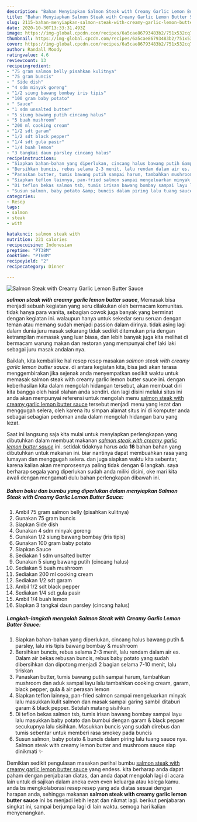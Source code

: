 ```yaml
---
description: "Bahan Menyiapkan Salmon Steak with Creamy Garlic Lemon Butter Sauce Lezat"
title: "Bahan Menyiapkan Salmon Steak with Creamy Garlic Lemon Butter Sauce Lezat"
slug: 2115-bahan-menyiapkan-salmon-steak-with-creamy-garlic-lemon-butter-sauce-lezat
date: 2020-10-30T13:33:31.493Z
image: https://img-global.cpcdn.com/recipes/6a5cae86793483b2/751x532cq70/salmon-steak-with-creamy-garlic-lemon-butter-sauce-foto-resep-utama.jpg
thumbnail: https://img-global.cpcdn.com/recipes/6a5cae86793483b2/751x532cq70/salmon-steak-with-creamy-garlic-lemon-butter-sauce-foto-resep-utama.jpg
cover: https://img-global.cpcdn.com/recipes/6a5cae86793483b2/751x532cq70/salmon-steak-with-creamy-garlic-lemon-butter-sauce-foto-resep-utama.jpg
author: Randall Moody
ratingvalue: 4.6
reviewcount: 13
recipeingredient:
- "75 gram salmon belly pisahkan kulitnya"
- "75 gram buncis"
- " Side dish"
- "4 sdm minyak goreng"
- "1/2 siung bawang bombay iris tipis"
- "100 gram baby potato"
- " Sauce"
- "1 sdm unsalted butter"
- "5 siung bawang putih cincang halus"
- "5 buah mushroom"
- "200 ml cooking cream"
- "1/2 sdt garam"
- "1/2 sdt black pepper"
- "1/4 sdt gula pasir"
- "1/4 buah lemon"
- "3 tangkai daun parsley cincang halus"
recipeinstructions:
- "Siapkan bahan-bahan yang diperlukan, cincang halus bawang putih &amp; parsley, lalu iris tipis bawang bombay &amp; mushroom"
- "Bersihkan buncis, rebus selama 2-3 menit, lalu rendam dalam air es. Dalam air bekas rebusan buncis, rebus baby potato yang sudah dibersihkan dan dipotong menjadi 2 bagian selama 7-10 menit, lalu tiriskan"
- "Panaskan butter, tumis bawang putih sampai harum, tambahkan mushroom dan aduk sampai layu lalu tambahkan cooking cream, garam, black pepper, gula &amp; air perasan lemon"
- "Siapkan teflon lainnya, pan-fried salmon sampai mengeluarkan minyak lalu masukkan kulit salmon dan masak sampai garing sambil ditaburi garam &amp; black pepper. Setelah matang sisihkan"
- "Di teflon bekas salmon tsb, tumis irisan bawang bombay sampai layu lalu masukkan baby potato dan bumbui dengan garam &amp; black pepper secukupnya lalu sisihkan. Masukkan buncis yang sudah direbus dan tumis sebentar untuk memberi rasa smokey pada buncis"
- "Susun salmon, baby potato &amp; buncis dalam piring lalu tuang sauce nya. Salmon steak with creamy lemon butter and mushroom sauce siap dinikmati ✨"
categories:
- Resep
tags:
- salmon
- steak
- with

katakunci: salmon steak with 
nutrition: 221 calories
recipecuisine: Indonesian
preptime: "PT38M"
cooktime: "PT60M"
recipeyield: "2"
recipecategory: Dinner

---
```



![Salmon Steak with Creamy Garlic Lemon Butter Sauce](https://img-global.cpcdn.com/recipes/6a5cae86793483b2/751x532cq70/salmon-steak-with-creamy-garlic-lemon-butter-sauce-foto-resep-utama.jpg)

<b><i>salmon steak with creamy garlic lemon butter sauce</i></b>, Memasak bisa menjadi sebuah kegiatan yang seru dilakukan oleh bermacam komunitas. tidak hanya para wanita, sebagian cowok juga banyak yang berminat dengan kegiatan ini. walaupun hanya untuk sekedar seru seruan dengan teman atau memang sudah menjadi passion dalam dirinya. tidak asing lagi dalam dunia juru masak sekarang tidak sedikit ditemukan pria dengan ketrampilan memasak yang luar biasa, dan lebih banyak juga kita melihat di bermacam warung makan dan restoran yang mempunyai chef laki laki sebagai juru masak andalan nya.

Baiklah, kita kembali ke hal resep resep masakan <i>salmon steak with creamy garlic lemon butter sauce</i>. di antara kegiatan kita, bisa jadi akan terasa menggembirakan jika sejenak anda menyempatkan sedikit waktu untuk memasak salmon steak with creamy garlic lemon butter sauce ini. dengan keberhasilan kita dalam mengolah hidangan tersebut, akan membuat diri kita bangga oleh hasil olahan anda sendiri. dan lagi disini melalui situs ini anda akan mempunyai referensi untuk mengolah menu <u>salmon steak with creamy garlic lemon butter sauce</u> tersebut menjadi menu yang lezat dan menggugah selera, oleh karena itu simpan alamat situs ini di komputer anda sebagai sebagian pedoman anda dalam mengolah hidangan baru yang lezat.




Saat ini langsung saja kita mulai untuk menyiapkan perlengkapan yang dibutuhkan dalam membuat makanan <u><i>salmon steak with creamy garlic lemon butter sauce</i></u> ini. setidak tidaknya harus ada <b>16</b> bahan bahan yang dibutuhkan untuk makanan ini. biar nantinya dapat membuahkan rasa yang lumayan dan menggugah selera. dan juga siapkan waktu kita sebentar, karena kalian akan memprosesnya paling tidak dengan <b>6</b> langkah. saya berharap segala yang diperlukan sudah anda miliki disini, oke mari kita awali dengan mengamati dulu bahan perlengkapan dibawah ini.

<!--inarticleads1-->

##### Bahan baku dan bumbu yang diperlukan dalam menyiapkan Salmon Steak with Creamy Garlic Lemon Butter Sauce:

1. Ambil 75 gram salmon belly (pisahkan kulitnya)
1. Gunakan 75 gram buncis
1. Siapkan  Side dish
1. Gunakan 4 sdm minyak goreng
1. Gunakan 1/2 siung bawang bombay (iris tipis)
1. Gunakan 100 gram baby potato
1. Siapkan  Sauce
1. Sediakan 1 sdm unsalted butter
1. Gunakan 5 siung bawang putih (cincang halus)
1. Sediakan 5 buah mushroom
1. Sediakan 200 ml cooking cream
1. Sediakan 1/2 sdt garam
1. Ambil 1/2 sdt black pepper
1. Sediakan 1/4 sdt gula pasir
1. Ambil 1/4 buah lemon
1. Siapkan 3 tangkai daun parsley (cincang halus)




<!--inarticleads2-->

##### Langkah-langkah mengolah Salmon Steak with Creamy Garlic Lemon Butter Sauce:

1. Siapkan bahan-bahan yang diperlukan, cincang halus bawang putih &amp; parsley, lalu iris tipis bawang bombay &amp; mushroom
1. Bersihkan buncis, rebus selama 2-3 menit, lalu rendam dalam air es. Dalam air bekas rebusan buncis, rebus baby potato yang sudah dibersihkan dan dipotong menjadi 2 bagian selama 7-10 menit, lalu tiriskan
1. Panaskan butter, tumis bawang putih sampai harum, tambahkan mushroom dan aduk sampai layu lalu tambahkan cooking cream, garam, black pepper, gula &amp; air perasan lemon
1. Siapkan teflon lainnya, pan-fried salmon sampai mengeluarkan minyak lalu masukkan kulit salmon dan masak sampai garing sambil ditaburi garam &amp; black pepper. Setelah matang sisihkan
1. Di teflon bekas salmon tsb, tumis irisan bawang bombay sampai layu lalu masukkan baby potato dan bumbui dengan garam &amp; black pepper secukupnya lalu sisihkan. Masukkan buncis yang sudah direbus dan tumis sebentar untuk memberi rasa smokey pada buncis
1. Susun salmon, baby potato &amp; buncis dalam piring lalu tuang sauce nya. Salmon steak with creamy lemon butter and mushroom sauce siap dinikmati ✨




Demikian sedikit pengulasan masakan perihal bumbu <u>salmon steak with creamy garlic lemon butter sauce</u> yang endess. kita berharap anda dapat paham dengan penjabaran diatas, dan anda dapat mengolah lagi di acara lain untuk di sajikan dalam aneka even even keluarga atau kolega kamu. anda bs mengkolaborasi resep resep yang ada diatas sesuai dengan harapan anda, sehingga makanan <b>salmon steak with creamy garlic lemon butter sauce</b> ini bs menjadi lebih lezat dan nikmat lagi. berikut penjabaran singkat ini, sampai berjumpa lagi di lain waktu. semoga hari kalian menyenangkan.
